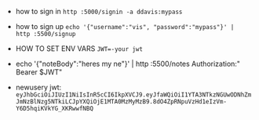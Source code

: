 
* how to sign in `http :5000/signin -a ddavis:mypass`
* how to sign up `echo '{"username":"vis", "password":"mypass"}' | http :5500/signup`
* HOW TO SET ENV VARS `JWT=-your jwt`
* echo '{"noteBody":"heres my ne"}' | http :5500/notes Authorization:"
Bearer $JWT"

* newusery jwt: `eyJhbGciOiJIUzI1NiIsInR5cCI6IkpXVCJ9.eyJfaWQiOiI1YTA3NTkzNGUwODNhZmJmNzBlNzg5NTkiLCJpYXQiOjE1MTA0MzMyMzB9.8dO4ZpRNpuVzHd1eIzVm-Y6D5hqiKVkYG_XKRwwfNBQ`
